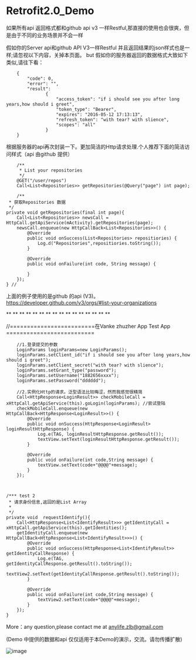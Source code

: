 # Retrofit2.0_Demo


如果所有api 返回格式都和github api v3 一样Restful,那直接的使用也会很爽，但是由于不同的业务场景并不会一样

假如你的Server api和github API V3一样Restful 并且返回结果的json样式也是一样;请忽视以下内容，关掉本页面。
but 假如你的服务器返回的数据格式大致如下类似,请往下看：



        {
            "code": 0, 
            "error": "",
            "result":
                   {
                       "access_token": "if i should see you after long years,how should i greet",
                       "token_type": "Bearer",
                       "expires": "2016-05-12 17:13:13",
                       "refresh_token": "with tear? with slience",
                       "scopes": "all"
                   }
        }


根据服务器的api再次封装一下。更加简洁的Http请求处理.个人推荐下面的简洁访问样式（api 由github 提供）

        /**
         * List your repositories
         */
        @GET("/user/repos")
        Call<List<Repositories>> getRepositories(@Query("page") int page);
        
        /**
	 * 获取Repositories 数据
	 */
	private void getRepositories(final int page){
		Call<List<Repositories>> newsCall = HttpCall.getApiService(mActivity).getRepositories(page);
		newsCall.enqueue(new HttpCallBack<List<Repositories>>() {
			@Override
			public void onSuccess(List<Repositories> repositiories) {
				Log.d("Repositories",repositiories.toString());
			}

			@Override
			public void onFailure(int code, String message) {

			}
		});
	} //
	
上面的例子使用的是github 的api (V3)。   https://developer.github.com/v3/orgs/#list-your-organizations

**
**
**
**
**
**
**
**
**
**
**
**
**
**
**
**

//=========================在Vanke zhuzher App Test App ==========================

        //1.登录提交的参数
        LoginParams loginParams=new LoginParams();
        loginParams.setClient_id("if i should see you after long years,how should i greet");
        loginParams.setClient_secret("with tear? with slience");
        loginParams.setGrant_type("password");
        loginParams.setUsername("1882656xxxx");
        loginParams.setPassword("dddddd");

        //2.实例化Http的请求。泛型语法比较晦涩，然而我感觉很精简
        Call<HttpResponse<LoginResult>> checkMobileCall = xHttpCall.getApiService(this).goLogin(loginParams); //尝试登陆
        checkMobileCall.enqueue(new HttpCallBack<HttpResponse<LoginResult>>() {
            @Override
            public void onSuccess(HttpResponse<LoginResult> loginResultHttpResponse) {
                Log.e(TAG, loginResultHttpResponse.getResult());
                textView.setText(loginResultHttpResponse.getResult());
            }

            @Override
            public void onFailure(int code,String message) {
                textView.setText(code+"@@@@"+message);
            }
        });
        
        
        
    /*** test 2
     * 请求身份信息,返回的是List Array
     *
     */
    private void  requestIdentify(){
        Call<HttpResponse<List<IdentifyResult>>> getIdentityCall = xHttpCall.getApiService(this).getIdentities(); 
        getIdentityCall.enqueue(new HttpCallBack<HttpResponse<List<IdentifyResult>>>() {
            @Override
            public void onSuccess(HttpResponse<List<IdentifyResult>> getIdentityCallResponse) {
                Log.e(TAG, getIdentityCallResponse.getResult().toString());
                textView2.setText(getIdentityCallResponse.getResult().toString());
            }

            @Override
            public void onFailure(int code,String message) {
                textView2.setText(code+"@@@@"+message);
            }
        });
    }
        

More：any question,please contact me at anylife.zlb@gmail.com

(Demo 中提供的数据和api 仅仅适用于本Demo的演示，交流。请勿传播扩散)



![image](https://github.com/AnyLifeZLB/Retrofit2.0_Demo/raw/master/device-2016-09-30-170835.png)


